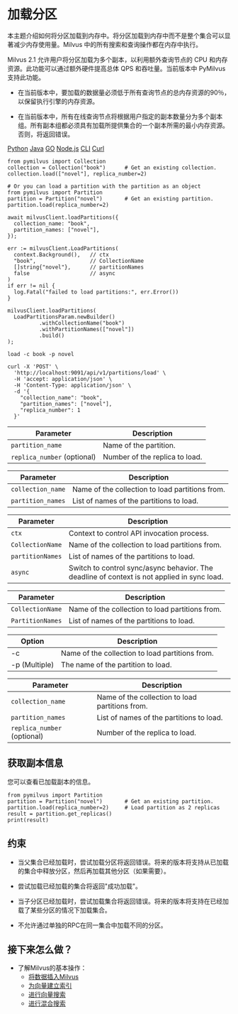 加载分区
====

本主题介绍如何将分区加载到内存中。将分区加载到内存中而不是整个集合可以显著减少内存使用量。Milvus 中的所有搜索和查询操作都在内存中执行。

Milvus 2.1 允许用户将分区加载为多个副本，以利用额外查询节点的 CPU 和内存资源。此功能可以通过额外硬件提高总体 QPS 和吞吐量。当前版本中 PyMilvus 支持此功能。

* 在当前版本中，要加载的数据量必须低于所有查询节点的总内存资源的90％，以保留执行引擎的内存资源。

* 在当前版本中，所有在线查询节点将根据用户指定的副本数量分为多个副本组。所有副本组都必须具有加载所提供集合的一个副本所需的最小内存资源。否则，将返回错误。

[Python](#python)
[Java](#java)
[GO](#go)
[Node.js](#javascript)
[CLI](#shell)
[Curl](#curl)

```
from pymilvus import Collection
collection = Collection("book")      # Get an existing collection.
collection.load(["novel"], replica_number=2)

# Or you can load a partition with the partition as an object
from pymilvus import Partition
partition = Partition("novel")       # Get an existing partition.
partition.load(replica_number=2)

```

```
await milvusClient.loadPartitions({
  collection_name: "book",
  partition_names: ["novel"],
});

```

```
err := milvusClient.LoadPartitions(
  context.Background(),   // ctx
  "book",                 // CollectionName
  []string{"novel"},      // partitionNames
  false                   // async
)
if err != nil {
  log.Fatal("failed to load partitions:", err.Error())
}

```

```
milvusClient.loadPartitions(
  LoadPartitionsParam.newBuilder()
          .withCollectionName("book")
          .withPartitionNames(["novel"])
          .build()
);

```

```
load -c book -p novel

```

```
curl -X 'POST' \
  'http://localhost:9091/api/v1/partitions/load' \
  -H 'accept: application/json' \
  -H 'Content-Type: application/json' \
  -d '{
    "collection_name": "book",
    "partition_names": ["novel"],
    "replica_number": 1
  }'

```

| Parameter | Description |
| --- | --- |
| `partition_name` | Name of the partition. |
| `replica_number` (optional) | Number of the replica to load. |

| Parameter | Description |
| --- | --- |
| `collection_name` | Name of the collection to load partitions from. |
| `partition_names` | List of names of the partitions to load. |

| Parameter | Description |
| --- | --- |
| `ctx` | Context to control API invocation process. |
| `CollectionName` | Name of the collection to load partitions from. |
| `partitionNames` | List of names of the partitions to load. |
| `async` | Switch to control sync/async behavior. The deadline of context is not applied in sync load. |

| Parameter | Description |
| --- | --- |
| `CollectionName` | Name of the collection to load partitions from. |
| `PartitionNames` | List of names of the partitions to load. |

| Option | Description |
| --- | --- |
| -c | Name of the collection to load partitions from. |
| -p (Multiple) | The name of the partition to load. |

| Parameter | Description |
| --- | --- |
| `collection_name` | Name of the collection to load partitions from. |
| `partition_names` | List of names of the partitions to load. |
| `replica_number` (optional) | Number of the replica to load. |

获取副本信息
------

您可以查看已加载副本的信息。

```
from pymilvus import Partition
partition = Partition("novel")       # Get an existing partition.
partition.load(replica_number=2)     # Load partition as 2 replicas
result = partition.get_replicas()
print(result)

```

约束
--

* 当父集合已经加载时，尝试加载分区将返回错误。将来的版本将支持从已加载的集合中释放分区，然后再加载其他分区（如果需要）。

* 尝试加载已经加载的集合将返回"成功加载"。

* 当子分区已经加载时，尝试加载集合将返回错误。将来的版本将支持在已经加载了某些分区的情况下加载集合。

* 不允许通过单独的RPC在同一集合中加载不同的分区。

接下来怎么做？
-------

* 了解Milvus的基本操作：
	+ [将数据插入Milvus](insert_data.md)
	+ [为向量建立索引](build_index.md)
	+ [进行向量搜索](search.md)
	+ [进行混合搜索](hybridsearch.md)
